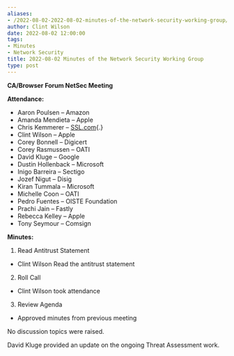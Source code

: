 ```yaml
---
aliases:
- /2022-08-02-2022-08-02-minutes-of-the-network-security-working-group/
author: Clint Wilson
date: 2022-08-02 12:00:00
tags:
- Minutes
- Network Security
title: 2022-08-02 Minutes of the Network Security Working Group
type: post
---
```


**CA/Browser Forum NetSec Meeting**

**Attendance:**

- Aaron Poulsen – Amazon
- Amanda Mendieta – Apple
- Chris Kemmerer – [SSL.com][1]{.}
- Clint Wilson – Apple
- Corey Bonnell – Digicert
- Corey Rasmussen – OATI
- David Kluge – Google
- Dustin Hollenback – Microsoft
- Inigo Barreira – Sectigo
- Jozef Nigut – Disig
- Kiran Tummala – Microsoft
- Michelle Coon – OATI
- Pedro Fuentes – OISTE Foundation
- Prachi Jain – Fastly
- Rebecca Kelley – Apple
- Tony Seymour – Comsign

**Minutes:**

1. Read Antitrust Statement

- Clint Wilson Read the antitrust statement

2. Roll Call

- Clint Wilson took attendance

3. Review Agenda

- Approved minutes from previous meeting

No discussion topics were raised.

David Kluge provided an update on the ongoing Threat Assessment work.

[1]: http://ssl.com/